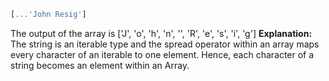 
  ```javascript
  [...'John Resig']
  ```

  The output of the array is ['J', 'o', 'h', 'n', '', 'R', 'e', 's', 'i', 'g']
  **Explanation:** The string is an iterable type and the spread operator within an array maps every character of an iterable to one element. Hence, each character of a string becomes an element within an Array.
